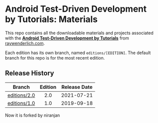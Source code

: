 # Android Test-Driven Development by Tutorials: Materials

This repo contains all the downloadable materials and projects associated with the **[Android Test-Driven Development by Tutorials](https://www.raywenderlich.com/books/android-test-driven-development-by-tutorials)** from [raywenderlich.com](https://www.raywenderlich.com).

Each edition has its own branch, named `editions/[EDITION]`. The default branch for this repo is for the most recent edition.

## Release History

| Branch                                                                            | Edition | Release Date |
| --------------------------------------------------------------------------------- |:-------:|:------------:|
| [editions/2.0](https://github.com/raywenderlich/atdd-materials/tree/editions/2.0) | 2.0     | 2021-07-21   |
| [editions/1.0](https://github.com/raywenderlich/atdd-materials/tree/editions/1.0) | 1.0     | 2019-09-18   |


Now it is forked by niranjan
